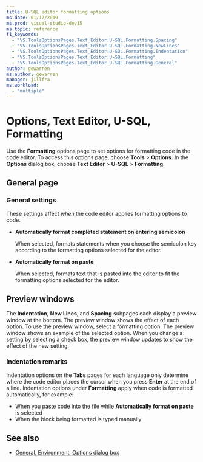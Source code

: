 ```yaml
---
title: U-SQL editor formatting options
ms.date: 01/17/2019
ms.prod: visual-studio-dev15
ms.topic: reference
f1_keywords:
  - "VS.ToolsOptionsPages.Text_Editor.U-SQL.Formatting.Spacing"
  - "VS.ToolsOptionsPages.Text_Editor.U-SQL.Formatting.NewLines"
  - "VS.ToolsOptionsPages.Text_Editor.U-SQL.Formatting.Indentation"
  - "VS.ToolsOptionsPages.Text_Editor.U-SQL.Formatting"
  - "VS.ToolsOptionsPages.Text_Editor.U-SQL.Formatting.General"
author: gewarren
ms.author: gewarren
manager: jillfra
ms.workload:
  - "multiple"
---
```

# Options, Text Editor, U-SQL, Formatting

Use the **Formatting** options page to set options for formatting code in the code editor. To access this options page, choose **Tools** > **Options**. In the **Options** dialog box, choose **Text Editor** > **U-SQL** > **Formatting**.

## General page

### General settings

These settings affect *when* the code editor applies formatting options to code.

- **Automatically format completed statement on entering semicolon**

   When selected, formats statements when you choose the semicolon key according to the formatting options selected for the editor.

- **Automatically format on paste**

   When selected, formats text that is pasted into the editor to fit the formatting options selected for the editor.

## Preview windows

The **Indentation**, **New Lines**, and **Spacing** subpages each display a preview window at the bottom. The preview window shows the effect of each option. To use the preview window, select a formatting option. The preview window shows an example of the selected option. When you change a setting by selecting a check box, the preview window updates to show the effect of the new setting.

### Indentation remarks

Indentation options on the **Tabs** pages for each language only determine where the code editor places the cursor when you press **Enter** at the end of a line. Indentation options under **Formatting** apply when code is formatted automatically, for example:

- When you paste code into the file while **Automatically format on paste** is selected
- When the block being formatted is typed manually

## See also

- [General, Environment, Options dialog box](../../ide/reference/general-environment-options-dialog-box.md)